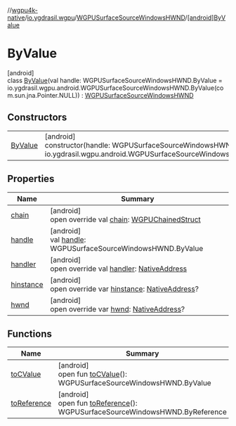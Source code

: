 //[wgpu4k-native](../../../../index.md)/[io.ygdrasil.wgpu](../../index.md)/[WGPUSurfaceSourceWindowsHWND](../index.md)/[[android]ByValue](index.md)

# ByValue

[android]\
class [ByValue](index.md)(val handle: WGPUSurfaceSourceWindowsHWND.ByValue = io.ygdrasil.wgpu.android.WGPUSurfaceSourceWindowsHWND.ByValue(com.sun.jna.Pointer.NULL)) : [WGPUSurfaceSourceWindowsHWND](../index.md)

## Constructors

| | |
|---|---|
| [ByValue](-by-value.md) | [android]<br>constructor(handle: WGPUSurfaceSourceWindowsHWND.ByValue = io.ygdrasil.wgpu.android.WGPUSurfaceSourceWindowsHWND.ByValue(com.sun.jna.Pointer.NULL)) |

## Properties

| Name | Summary |
|---|---|
| [chain](chain.md) | [android]<br>open override val [chain](chain.md): [WGPUChainedStruct](../../-w-g-p-u-chained-struct/index.md) |
| [handle](handle.md) | [android]<br>val [handle](handle.md): WGPUSurfaceSourceWindowsHWND.ByValue |
| [handler](handler.md) | [android]<br>open override val [handler](handler.md): [NativeAddress](../../../ffi/-native-address/index.md) |
| [hinstance](hinstance.md) | [android]<br>open override var [hinstance](hinstance.md): [NativeAddress](../../../ffi/-native-address/index.md)? |
| [hwnd](hwnd.md) | [android]<br>open override var [hwnd](hwnd.md): [NativeAddress](../../../ffi/-native-address/index.md)? |

## Functions

| Name | Summary |
|---|---|
| [toCValue](../[android]to-c-value.md) | [android]<br>open fun [toCValue](../[android]to-c-value.md)(): WGPUSurfaceSourceWindowsHWND.ByValue |
| [toReference](../to-reference.md) | [android]<br>open fun [toReference](../to-reference.md)(): WGPUSurfaceSourceWindowsHWND.ByReference |